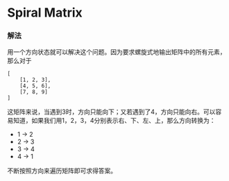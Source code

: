 # Spiral Matrix

### 解法

用一个方向状态就可以解决这个问题。因为要求螺旋式地输出矩阵中的所有元素，那么对于

```
[
	[1, 2, 3],
	[4, 5, 6],
	[7, 8, 9]
]
```

这矩阵来说，当遇到3时，方向只能向下；又若遇到了4，方向只能向右。可以容易知道，如果我们用1，2，3，4分别表示右、下、左、上，那么方向转换为：

- 1 -> 2
- 2 -> 3
- 3 -> 4
- 4 -> 1

不断按照方向来遍历矩阵即可求得答案。
